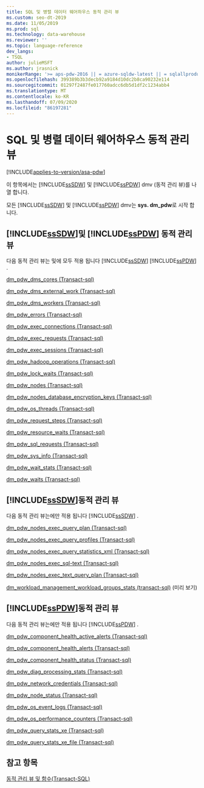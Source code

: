 ```yaml
---
title: SQL 및 병렬 데이터 웨어하우스 동적 관리 뷰
ms.custom: seo-dt-2019
ms.date: 11/05/2019
ms.prod: sql
ms.technology: data-warehouse
ms.reviewer: ''
ms.topic: language-reference
dev_langs:
- TSQL
author: julieMSFT
ms.author: jrasnick
monikerRange: '>= aps-pdw-2016 || = azure-sqldw-latest || = sqlallproducts-allversions'
ms.openlocfilehash: 399389b3b3decb92a9184d10dc2b8ca90232e114
ms.sourcegitcommit: 01297f2487fe017760adcc6db5d1df2c1234abb4
ms.translationtype: MT
ms.contentlocale: ko-KR
ms.lasthandoff: 07/09/2020
ms.locfileid: "86197281"
---
```

# <a name="sql-and-parallel-data-warehouse-dynamic-management-views"></a>SQL 및 병렬 데이터 웨어하우스 동적 관리 뷰
[!INCLUDE[applies-to-version/asa-pdw](../../includes/applies-to-version/asa-pdw.md)]

이 항목에서는 [!INCLUDE[ssSDW](../../includes/sssdw-md.md)] 및 [!INCLUDE[ssPDW](../../includes/sspdw-md.md)] dmv (동적 관리 뷰)를 나열 합니다.  
  
 모든 [!INCLUDE[ssSDW](../../includes/sssdw-md.md)] 및 [!INCLUDE[ssPDW](../../includes/sspdw-md.md)] dmv는 **sys. dm_pdw**로 시작 합니다.  
  
## <a name="sssdw-and-sspdw-dynamic-management-views"></a>[!INCLUDE[ssSDW](../../includes/sssdw-md.md)]및 [!INCLUDE[ssPDW](../../includes/sspdw-md.md)] 동적 관리 뷰  
 다음 동적 관리 뷰는 및에 모두 적용 됩니다 [!INCLUDE[ssSDW](../../includes/sssdw-md.md)] [!INCLUDE[ssPDW](../../includes/sspdw-md.md)] .  
  
 [dm_pdw_dms_cores &#40;Transact-sql&#41;](../../relational-databases/system-dynamic-management-views/sys-dm-pdw-dms-cores-transact-sql.md)  
  
 [dm_pdw_dms_external_work &#40;Transact-sql&#41;](../../relational-databases/system-dynamic-management-views/sys-dm-pdw-dms-external-work-transact-sql.md)  
  
 [dm_pdw_dms_workers &#40;Transact-sql&#41;](../../relational-databases/system-dynamic-management-views/sys-dm-pdw-dms-workers-transact-sql.md)  
  
 [dm_pdw_errors &#40;Transact-sql&#41;](../../relational-databases/system-dynamic-management-views/sys-dm-pdw-errors-transact-sql.md)  
  
 [dm_pdw_exec_connections &#40;Transact-sql&#41;](../../relational-databases/system-dynamic-management-views/sys-dm-pdw-exec-connections-transact-sql.md)  
  
 [dm_pdw_exec_requests &#40;Transact-sql&#41;](../../relational-databases/system-dynamic-management-views/sys-dm-pdw-exec-requests-transact-sql.md)  
  
 [dm_pdw_exec_sessions &#40;Transact-sql&#41;](../../relational-databases/system-dynamic-management-views/sys-dm-pdw-exec-sessions-transact-sql.md)  
  
 [dm_pdw_hadoop_operations &#40;Transact-sql&#41;](../../relational-databases/system-dynamic-management-views/sys-dm-pdw-hadoop-operations-transact-sql.md)  
  
 [dm_pdw_lock_waits &#40;Transact-sql&#41;](../../relational-databases/system-dynamic-management-views/sys-dm-pdw-lock-waits-transact-sql.md)  
  
 [dm_pdw_nodes &#40;Transact-sql&#41;](../../relational-databases/system-dynamic-management-views/sys-dm-pdw-nodes-transact-sql.md)  
  
 [dm_pdw_nodes_database_encryption_keys &#40;Transact-sql&#41;](../../relational-databases/system-dynamic-management-views/sys-dm-pdw-nodes-database-encryption-keys-transact-sql.md)  
  
 [dm_pdw_os_threads &#40;Transact-sql&#41;](../../relational-databases/system-dynamic-management-views/sys-dm-pdw-os-threads-transact-sql.md)  
  
 [dm_pdw_request_steps &#40;Transact-sql&#41;](../../relational-databases/system-dynamic-management-views/sys-dm-pdw-request-steps-transact-sql.md)  
  
 [dm_pdw_resource_waits &#40;Transact-sql&#41;](../../relational-databases/system-dynamic-management-views/sys-dm-pdw-resource-waits-transact-sql.md)  
  
 [dm_pdw_sql_requests &#40;Transact-sql&#41;](../../relational-databases/system-dynamic-management-views/sys-dm-pdw-sql-requests-transact-sql.md)  
  
 [dm_pdw_sys_info &#40;Transact-sql&#41;](../../relational-databases/system-dynamic-management-views/sys-dm-pdw-sys-info-transact-sql.md)  
  
 [dm_pdw_wait_stats &#40;Transact-sql&#41;](../../relational-databases/system-dynamic-management-views/sys-dm-pdw-wait-stats-transact-sql.md)  
  
 [dm_pdw_waits &#40;Transact-sql&#41;](../../relational-databases/system-dynamic-management-views/sys-dm-pdw-waits-transact-sql.md)

## <a name="sssdw-dynamic-management-views"></a>[!INCLUDE[ssSDW](../../includes/sssdw-md.md)]동적 관리 뷰 
 다음 동적 관리 뷰는에만 적용 됩니다 [!INCLUDE[ssSDW](../../includes/sssdw-md.md)] .
 
[dm_pdw_nodes_exec_query_plan &#40;Transact-sql&#41;](../../relational-databases/system-dynamic-management-views/sys-dm-pdw-nodes-exec-query-plan-transact-sql.md)  

[dm_pdw_nodes_exec_query_profiles &#40;Transact-sql&#41;](../../relational-databases/system-dynamic-management-views/sys-dm-pdw-nodes-exec-query-profiles-transact-sql.md)  

[dm_pdw_nodes_exec_query_statistics_xml &#40;Transact-sql&#41;](../../relational-databases/system-dynamic-management-views/sys-dm-pdw-nodes-exec-query-statistics-xml-transact-sql.md)  

[dm_pdw_nodes_exec_sql-text &#40;Transact-sql&#41;](../../relational-databases/system-dynamic-management-views/sys-dm-pdw-nodes-exec-sql-text-transact-sql.md)  

[dm_pdw_nodes_exec_text_query_plan &#40;Transact-sql&#41;](../../relational-databases/system-dynamic-management-views/sys-dm-pdw-nodes-exec-text-query-plan-transact-sql.md)

 [dm_workload_management_workload_groups_stats &#40;transact-sql&#41;](../../relational-databases/system-dynamic-management-views/sys-dm-workload-management-workload-group-stats-transact-sql.md) (미리 보기)

## <a name="sspdw-dynamic-management-views"></a>[!INCLUDE[ssPDW](../../includes/sspdw-md.md)]동적 관리 뷰  
 다음 동적 관리 뷰는에만 적용 됩니다 [!INCLUDE[ssPDW](../../includes/sspdw-md.md)] .  
  
 [dm_pdw_component_health_active_alerts &#40;Transact-sql&#41;](../../relational-databases/system-dynamic-management-views/sys-dm-pdw-component-health-active-alerts-transact-sql.md)  
  
 [dm_pdw_component_health_alerts &#40;Transact-sql&#41;](../../relational-databases/system-dynamic-management-views/sys-dm-pdw-component-health-alerts-transact-sql.md)  
  
 [dm_pdw_component_health_status &#40;Transact-sql&#41;](../../relational-databases/system-dynamic-management-views/sys-dm-pdw-component-health-status-transact-sql.md)  
  
 [dm_pdw_diag_processing_stats &#40;Transact-sql&#41;](../../relational-databases/system-dynamic-management-views/sys-dm-pdw-diag-processing-stats-transact-sql.md)  
  
 [dm_pdw_network_credentials &#40;Transact-sql&#41;](../../relational-databases/system-dynamic-management-views/sys-dm-pdw-network-credentials-transact-sql.md)  
  
 [dm_pdw_node_status &#40;Transact-sql&#41;](../../relational-databases/system-dynamic-management-views/sys-dm-pdw-node-status-transact-sql.md)  
  
 [dm_pdw_os_event_logs &#40;Transact-sql&#41;](../../relational-databases/system-dynamic-management-views/sys-dm-pdw-os-event-logs-transact-sql.md)  
  
 [dm_pdw_os_performance_counters &#40;Transact-sql&#41;](../../relational-databases/system-dynamic-management-views/sys-dm-pdw-os-performance-counters-transact-sql.md)  
  
 [dm_pdw_query_stats_xe &#40;Transact-sql&#41;](../../relational-databases/system-dynamic-management-views/sys-dm-pdw-query-stats-xe-transact-sql.md)  
  
 [dm_pdw_query_stats_xe_file &#40;Transact-sql&#41;](../../relational-databases/system-dynamic-management-views/sys-dm-pdw-query-stats-xe-file-transact-sql.md)  
  
## <a name="see-also"></a>참고 항목  
 [동적 관리 뷰 및 함수&#40;Transact-SQL&#41;](~/relational-databases/system-dynamic-management-views/system-dynamic-management-views.md)  
  
